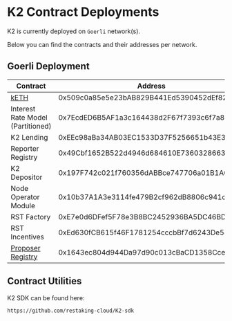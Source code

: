 # K2 Contract Deployments

K2 is currently deployed on `Goerli` network(s).

Below you can find the contracts and their addresses per network.

## Goerli Deployment

| Contract | Address |
| -------- | -------- |
| [kETH](https://goerli.getketh.com) | 0x509c0a85e5e23bAB829B441Ed5390452dEf827e4 |
| Interest Rate Model (Partitioned) | 0x7EcdED6B5AF1a3c164438d2F67f7393c6f7a81E9 |
| K2 Lending | 0xEEc98aBa34AB03EC1533D37F5256651b43E32d05 |
| Reporter Registry | 0x49Cbf1652B522d4946d684610E7360328663C01c  |
| K2 Depositor | 0x197F742c021f760356dABBce747706a01B1A0349 |
| Node Operator Module | 0x10b37A1A3e3114fe479B2cf962dB8806c941d2Dc |
| RST Factory | 0xE7e0d6DFef5F78e3B8BC2452936BA5DC46BD02C4 |
| RST Incentives | 0xEd630fCB615f46F1781254cccbBf7d6243De5887 |
| [Proposer Registry](https://github.com/pon-network/contract-deployments) | 0x1643ec804d944Da97d90c013cBaCD1358Cce1bAF |

## Contract Utilities

K2 SDK can be found here:
```
https://github.com/restaking-cloud/K2-sdk
```
